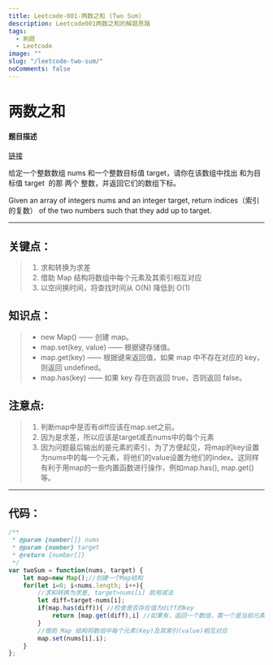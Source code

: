 ```yaml
---
title: Leetcode-001-两数之和 (Two Sum)
description: Leetcode001两数之和的解题思路
tags:
  - 刷题
  - Leetcode
image: ""
slug: "/leetcode-two-sum/"
noComments: false
---
```


两数之和
====
#### 题目描述
[链接](https://leetcode-cn.com/problems/two-sum)

给定一个整数数组 nums 和一个整数目标值 target，请你在该数组中找出 和为目标值 target  的那 两个 整数，并返回它们的数组下标。

Given an array of integers nums and an integer target, return indices（索引的复数） of the two numbers such that they add up to target.


***
关键点：
----
>1. 求和转换为求差
>2. 借助 Map 结构将数组中每个元素及其索引相互对应
>3. 以空间换时间，将查找时间从 O(N) 降低到 O(1)

知识点：
----
>- new Map() —— 创建 map。
>- map.set(key, value) —— 根据键存储值。
>- map.get(key) —— 根据键来返回值，如果 map 中不存在对应的 key，则返回 undefined。
>- map.has(key) —— 如果 key 存在则返回 true，否则返回 false。

注意点:
----
>1. 判断map中是否有diff应该在map.set之前。
>2. 因为是求差，所以应该是target减去nums中的每个元素
>3. 因为问题最后输出的是元素的索引，为了方便起见，将map的key设置为nums中的每一个元素，将他们的value设置为他们的index。这同样有利于用map的一些内置函数进行操作，例如map.has(), map.get()等。

***
代码：
----

```js
/**
 * @param {number[]} nums
 * @param {number} target
 * @return {number[]}
 */
var twoSum = function(nums, target) {
    let map=new Map();//创建一个Map结构
    for(let i=0; i<nums.length; i++){
        //求和转换为求差, target>nums[i] 故用减法
        let diff=target-nums[i];
        if(map.has(diff)){ //检查是否存在值为diff的key
            return [map.get(diff),i] //如果有，返回一个数组，第一个是当前元素的索引，第二个是map中key为diff的索引
        }
        //借助 Map 结构将数组中每个元素(Key)及其索引(value)相互对应
        map.set(nums[i],i);
    }
};

